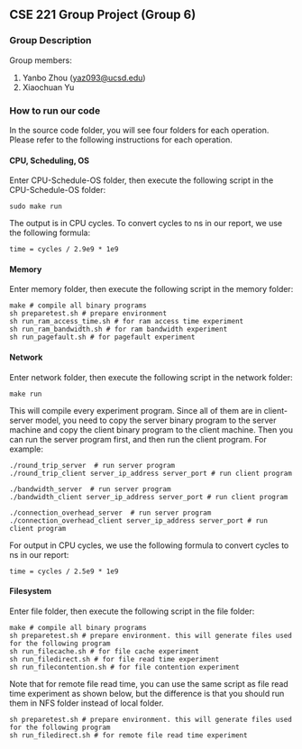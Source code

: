 ## CSE 221 Group Project (Group 6)
### Group Description
Group members:
1. Yanbo Zhou (yaz093@ucsd.edu)
2. Xiaochuan Yu

### How to run our code
In the source code folder, you will see four folders for each operation. Please refer to the following instructions for each operation.
#### CPU, Scheduling, OS
Enter CPU-Schedule-OS folder, then execute the following script in the CPU-Schedule-OS folder:
```shell
sudo make run
```
The output is in CPU cycles. To convert cycles to ns in our report, we use the following formula:
```
time = cycles / 2.9e9 * 1e9
```

#### Memory
Enter memory folder, then execute the following script in the memory folder:
```shell
make # compile all binary programs
sh preparetest.sh # prepare environment
sh run_ram_access_time.sh # for ram access time experiment
sh run_ram_bandwidth.sh # for ram bandwidth experiment
sh run_pagefault.sh # for pagefault experiment
```

#### Network
Enter network folder, then execute the following script in the network folder:
```shell
make run
```
This will compile every experiment program. Since all of them are in client-server model, you need to copy the server binary program to the server machine and copy the client binary program to the client machine. Then you can run the server program first, and then run the client program. 
For example:
```shell
./round_trip_server  # run server program
./round_trip_client server_ip_address server_port # run client program

./bandwidth_server  # run server program
./bandwidth_client server_ip_address server_port # run client program

./connection_overhead_server  # run server program
./connection_overhead_client server_ip_address server_port # run client program
```
For output in CPU cycles, we use the following formula to convert cycles to ns in our report:
```
time = cycles / 2.5e9 * 1e9
```

#### Filesystem
Enter file folder, then execute the following script in the file folder:
```shell
make # compile all binary programs
sh preparetest.sh # prepare environment. this will generate files used for the following program
sh run_filecache.sh # for file cache experiment
sh run_filedirect.sh # for file read time experiment
sh run_filecontention.sh # for file contention experiment
```

Note that for remote file read time, you can use the same script as file read time experiment as shown below, but the difference is that you should run them in NFS folder instead of local folder.
```shell
sh preparetest.sh # prepare environment. this will generate files used for the following program
sh run_filedirect.sh # for remote file read time experiment
```
